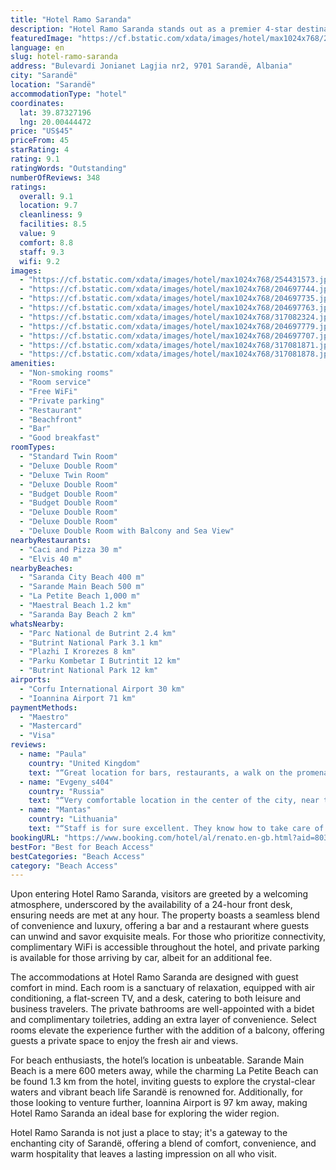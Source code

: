 ```yaml
---
title: "Hotel Ramo Saranda"
description: "Hotel Ramo Saranda stands out as a premier 4-star destination for travelers seeking comfort and convenience in the heart of Sarandë."
featuredImage: "https://cf.bstatic.com/xdata/images/hotel/max1024x768/254431573.jpg?k=849c46c3ad580f04ee273882181a8a0494b0eff1bba084662aabda68e37546c8&o=&hp=1"
language: en
slug: hotel-ramo-saranda
address: "Bulevardi Jonianet Lagjia nr2, 9701 Sarandë, Albania"
city: "Sarandë"
location: "Sarandë"
accommodationType: "hotel"
coordinates:
  lat: 39.87327196
  lng: 20.00444472
price: "US$45"
priceFrom: 45
starRating: 4
rating: 9.1
ratingWords: "Outstanding"
numberOfReviews: 348
ratings:
  overall: 9.1
  location: 9.7
  cleanliness: 9
  facilities: 8.5
  value: 9
  comfort: 8.8
  staff: 9.3
  wifi: 9.2
images:
  - "https://cf.bstatic.com/xdata/images/hotel/max1024x768/254431573.jpg?k=849c46c3ad580f04ee273882181a8a0494b0eff1bba084662aabda68e37546c8&o=&hp=1"
  - "https://cf.bstatic.com/xdata/images/hotel/max1024x768/204697744.jpg?k=d7b88e5c4e4a91df2aafd339210e5fbe5835e2134cdea97535e50d93a2352760&o=&hp=1"
  - "https://cf.bstatic.com/xdata/images/hotel/max1024x768/204697735.jpg?k=a8a9071afd1bc2bdf2031d2c1edd66ac719d2fe1a6ed956878f898e06dbbe8f3&o=&hp=1"
  - "https://cf.bstatic.com/xdata/images/hotel/max1024x768/204697763.jpg?k=f580ef94a18812eb867522479f8e4712d73e5b9fb65f0d34ba5c463beb560de5&o=&hp=1"
  - "https://cf.bstatic.com/xdata/images/hotel/max1024x768/317082324.jpg?k=171f15234ed7b1635a37b94e5db44dec4824e4b603a0ef4957ccd52f923192a8&o=&hp=1"
  - "https://cf.bstatic.com/xdata/images/hotel/max1024x768/204697779.jpg?k=00b2277225a010e8c1401ab1f1afef42873636079fbfc365f0775d2db9572366&o=&hp=1"
  - "https://cf.bstatic.com/xdata/images/hotel/max1024x768/204697707.jpg?k=917a50d0b7f873ebfc71fef56f78081bb163515ad39e2ec82e807eeea036a487&o=&hp=1"
  - "https://cf.bstatic.com/xdata/images/hotel/max1024x768/317081871.jpg?k=72cffe90045a250ea2e3339c580266bdb4e830e7be45c5ce8a9626cdec1134e0&o=&hp=1"
  - "https://cf.bstatic.com/xdata/images/hotel/max1024x768/317081878.jpg?k=c58157c8c33769060569ace0763b8d5d5c485462f20bd91ae63972ff1df67cfc&o=&hp=1"
amenities:
  - "Non-smoking rooms"
  - "Room service"
  - "Free WiFi"
  - "Private parking"
  - "Restaurant"
  - "Beachfront"
  - "Bar"
  - "Good breakfast"
roomTypes:
  - "Standard Twin Room"
  - "Deluxe Double Room"
  - "Deluxe Twin Room"
  - "Deluxe Double Room"
  - "Budget Double Room"
  - "Budget Double Room"
  - "Deluxe Double Room"
  - "Deluxe Double Room"
  - "Deluxe Double Room with Balcony and Sea View"
nearbyRestaurants:
  - "Caci and Pizza 30 m"
  - "Elvis 40 m"
nearbyBeaches:
  - "Saranda City Beach 400 m"
  - "Sarande Main Beach 500 m"
  - "La Petite Beach 1,000 m"
  - "Maestral Beach 1.2 km"
  - "Saranda Bay Beach 2 km"
whatsNearby:
  - "Parc National de Butrint 2.4 km"
  - "Butrint National Park 3.1 km"
  - "Plazhi I Krorezes 8 km"
  - "Parku Kombetar I Butrintit 12 km"
  - "Butrint National Park 12 km"
airports:
  - "Corfu International Airport 30 km"
  - "Ioannina Airport 71 km"
paymentMethods:
  - "Maestro"
  - "Mastercard"
  - "Visa"
reviews:
  - name: "Paula"
    country: "United Kingdom"
    text: "“Great location for bars, restaurants, a walk on the promenade and also 5 mins from the port. The room was small but clean and comfortable and excellent value - especially considering the vast breakfast cooked freshly for us. We will be back.”"
  - name: "Evgeny_s404"
    country: "Russia"
    text: "“Very comfortable location in the center of the city, near the seaport and right at the sea promenade, and has very hospitable owners. Private parking in front of the hotel with video surveillance. The restaurant menu is great so you do not need to...”"
  - name: "Mantas"
    country: "Lithuania"
    text: "“Staff is for sure excellent. They know how to take care of the guests. Ramo, the owner, knows what he's doing. Location is very suitable as well, with fast access to the promenade and other places. Good restaurant.”"
bookingURL: "https://www.booking.com/hotel/al/renato.en-gb.html?aid=8035640"
bestFor: "Best for Beach Access"
bestCategories: "Beach Access"
category: "Beach Access"
---
```


Upon entering Hotel Ramo Saranda, visitors are greeted by a welcoming atmosphere, underscored by the availability of a 24-hour front desk, ensuring needs are met at any hour. The property boasts a seamless blend of convenience and luxury, offering a bar and a restaurant where guests can unwind and savor exquisite meals. For those who prioritize connectivity, complimentary WiFi is accessible throughout the hotel, and private parking is available for those arriving by car, albeit for an additional fee.

The accommodations at Hotel Ramo Saranda are designed with guest comfort in mind. Each room is a sanctuary of relaxation, equipped with air conditioning, a flat-screen TV, and a desk, catering to both leisure and business travelers. The private bathrooms are well-appointed with a bidet and complimentary toiletries, adding an extra layer of convenience. Select rooms elevate the experience further with the addition of a balcony, offering guests a private space to enjoy the fresh air and views.

For beach enthusiasts, the hotel’s location is unbeatable. Sarande Main Beach is a mere 600 meters away, while the charming La Petite Beach can be found 1.3 km from the hotel, inviting guests to explore the crystal-clear waters and vibrant beach life Sarandë is renowned for. Additionally, for those looking to venture further, Ioannina Airport is 97 km away, making Hotel Ramo Saranda an ideal base for exploring the wider region.

Hotel Ramo Saranda is not just a place to stay; it's a gateway to the enchanting city of Sarandë, offering a blend of comfort, convenience, and warm hospitality that leaves a lasting impression on all who visit.